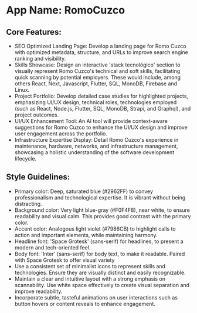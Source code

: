 # **App Name**: RomoCuzco

## Core Features:

- SEO Optimized Landing Page: Develop a landing page for Romo Cuzco with optimized metadata, structure, and URLs to improve search engine ranking and visibility.
- Skills Showcase: Design an interactive 'stack tecnológico' section to visually represent Romo Cuzco's technical and soft skills, facilitating quick scanning by potential employers. These would include, among others React, Next, Javascript, Flutter, SQL, MonoDB, Firebase and Linux.
- Project Portfolio: Develop detailed case studies for highlighted projects, emphasizing UI/UX design, technical roles, technologies employed (such as React, Node.js, Flutter, SQL, MonoDB, Strapi, and Graphql), and project outcomes.
- UI/UX Enhancement Tool: An AI tool will provide context-aware suggestions for Romo Cuzco to enhance the UI/UX design and improve user engagement across the portfolio.
- Infrastructure Expertise Display: Detail Romo Cuzco's experience in maintenance, hardware, networks, and infrastructure management, showcasing a holistic understanding of the software development lifecycle.

## Style Guidelines:

- Primary color: Deep, saturated blue (#2962FF) to convey professionalism and technological expertise. It is vibrant without being distracting.
- Background color: Very light blue-gray (#F0F4F8), near white, to ensure readability and visual calm. This provides good contrast with the primary color.
- Accent color: Analogous light violet (#7986CB) to highlight calls to action and important elements, while maintaining harmony.
- Headline font: 'Space Grotesk' (sans-serif) for headlines, to present a modern and tech-oriented feel.
- Body font: 'Inter' (sans-serif) for body text, to make it readable. Paired with Space Grotesk to offer visual variety
- Use a consistent set of minimalist icons to represent skills and technologies. Ensure they are visually distinct and easily recognizable.
- Maintain a clear and intuitive layout with a strong emphasis on scannability. Use white space effectively to create visual separation and improve readability.
- Incorporate subtle, tasteful animations on user interactions such as button hovers or content reveals to enhance engagement.